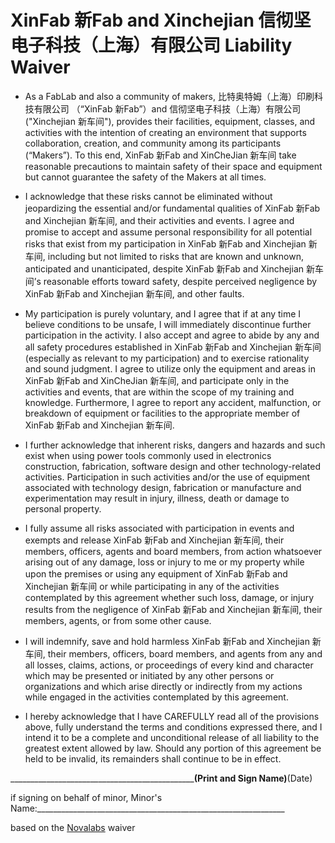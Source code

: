 # **XinFab 新Fab and Xinchejian 信彻坚电子科技（上海）有限公司 Liability Waiver**

* As a FabLab and also a community of makers, 比特奥特姆（上海）印刷科技有限公司 （“XinFab 新Fab”）and 信彻坚电子科技（上海）有限公司 ("Xinchejian 新车间"), provides their facilities, equipment, classes, and activities with the intention of creating an environment that supports collaboration, creation, and community among its participants (“Makers”). To this end, XinFab 新Fab and XinCheJian 新车间 take reasonable precautions to maintain safety of their space and equipment but cannot guarantee the safety of the Makers at all times.

* I acknowledge that these risks cannot be eliminated without jeopardizing the essential and/or fundamental qualities of XinFab 新Fab and Xinchejian 新车间, and their activities and events. I agree and promise to accept and assume personal responsibility for all potential risks that exist from my participation in XinFab 新Fab and Xinchejian 新车间, including but not limited to risks that are known and unknown, anticipated and unanticipated, despite XinFab 新Fab and Xinchejian 新车间’s reasonable efforts toward safety, despite perceived negligence by XinFab 新Fab and Xinchejian 新车间, and other faults.

* My participation is purely voluntary, and I agree that if at any time I believe conditions to be unsafe, I will immediately discontinue further participation in the activity. I also accept and agree to abide by any and all safety procedures established in XinFab 新Fab and Xinchejian 新车间(especially as relevant to my participation) and to exercise rationality and sound judgment. I agree to utilize only the equipment and areas in XinFab 新Fab and XinCheJian 新车间, and participate only in the activities and events, that are within the scope of my training and knowledge. Furthermore, I agree to report any accident, malfunction, or breakdown of equipment or facilities to the appropriate member of XinFab 新Fab and Xinchejian 新车间.

* I further acknowledge that inherent risks, dangers and hazards and such exist when using power tools commonly used in electronics construction, fabrication, software design and other technology-related activities. Participation in such activities and/or the use of equipment associated with technology design, fabrication or manufacture and experimentation may result in injury, illness, death or damage to personal property.

* I fully assume all risks associated with participation in events and exempts and release XinFab 新Fab and Xinchejian 新车间, their members, officers, agents and board members, from action whatsoever arising out of any damage, loss or injury to me or my property while upon the premises or using any equipment of XinFab 新Fab and Xinchejian 新车间 or while participating in any of the activities contemplated by this agreement whether such loss, damage, or injury results from the negligence of XinFab 新Fab and Xinchejian 新车间, their members, agents, or from some other cause.

* I will indemnify, save and hold harmless XinFab 新Fab and Xinchejian 新车间, their members, officers, board members, and agents from any and all losses, claims, actions, or proceedings of every kind and character which may be presented or initiated by any other persons or organizations and which arise directly or indirectly from my actions while engaged in the activities contemplated by this agreement.

* I hereby acknowledge that I have CAREFULLY read all of the provisions above, fully understand the terms and conditions expressed there, and I intend it to be a complete and unconditional release of all liability to the greatest extent allowed by law. Should any portion of this agreement be held to be invalid, its remainders shall continue to be in effect.




__________________________________________________________(Print and Sign Name)____________(Date)




if signing on behalf of minor, Minor's Name:______________________________________________________________

based on the [Novalabs](http://nova-labs.org/blog/) waiver
